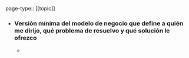 page-type:: [[topic]]
- ### Versión mínima del modelo de negocio que define a quién me dirijo, qué problema de resuelvo y qué solución le ofrezco
  - 


